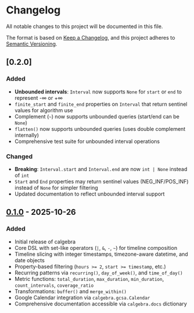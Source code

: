 # Changelog

All notable changes to this project will be documented in this file.

The format is based on [Keep a Changelog](https://keepachangelog.com/en/1.1.0/),
and this project adheres to [Semantic Versioning](https://semver.org/spec/v2.0.0.html).

## [0.2.0]

### Added
- **Unbounded intervals**: `Interval` now supports `None` for `start` or `end` to represent -∞ or +∞
- `finite_start` and `finite_end` properties on `Interval` that return sentinel values for algorithm use
- Complement (`~`) now supports unbounded queries (start/end can be `None`)
- `flatten()` now supports unbounded queries (uses double complement internally)
- Comprehensive test suite for unbounded interval operations

### Changed
- **Breaking**: `Interval.start` and `Interval.end` are now `int | None` instead of `int`
- `Start` and `End` properties may return sentinel values (NEG_INF/POS_INF) instead of `None` for simpler filtering
- Updated documentation to reflect unbounded interval support

## [0.1.0] - 2025-10-26

### Added
- Initial release of calgebra
- Core DSL with set-like operators (`|`, `&`, `-`, `~`) for timeline composition
- Timeline slicing with integer timestamps, timezone-aware datetime, and date objects
- Property-based filtering (`hours >= 2`, `start >= timestamp`, etc.)
- Recurring patterns via `recurring()`, `day_of_week()`, and `time_of_day()`
- Metric functions: `total_duration`, `max_duration`, `min_duration`, `count_intervals`, `coverage_ratio`
- Transformations: `buffer()` and `merge_within()`
- Google Calendar integration via `calgebra.gcsa.Calendar`
- Comprehensive documentation accessible via `calgebra.docs` dictionary

[0.1.0]: https://github.com/ashenfad/calgebra/releases/tag/v0.1.0

